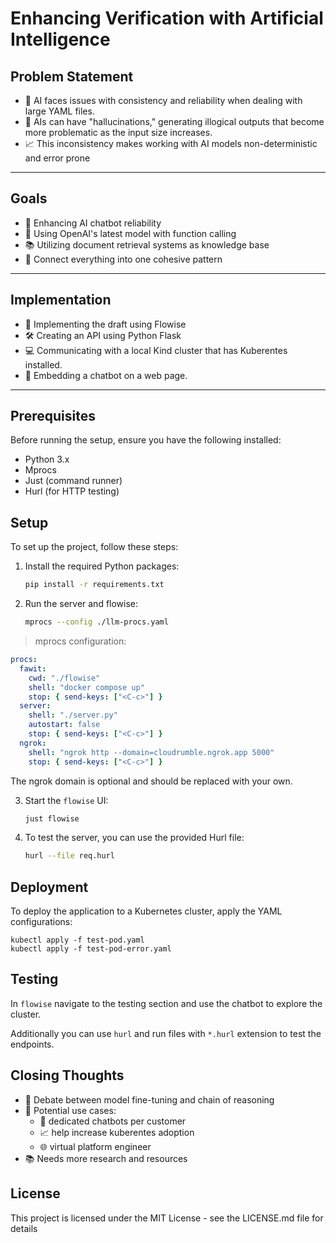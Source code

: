 # Enhancing Verification with Artificial Intelligence

## Problem Statement

- 🤖 AI faces issues with consistency and reliability when dealing with large YAML files.
- 🧠 AIs can have "hallucinations," generating illogical outputs that become more problematic as the input size increases.
- 📈 This inconsistency makes working with AI models non-deterministic and error
  prone

---

## Goals

- 💪 Enhancing AI chatbot reliability
- 🔬 Using OpenAI's latest model with function calling
- 📚 Utilizing document retrieval systems as knowledge base
- 🧠 Connect everything into one cohesive pattern

---

## Implementation

- 💼 Implementing the draft using Flowise
- 🛠️ Creating an API using Python Flask
- 💻 Communicating with a local Kind cluster that has Kuberentes installed.
- 💬 Embedding a chatbot on a web page.

---

## Prerequisites

Before running the setup, ensure you have the following installed:

- Python 3.x
- Mprocs
- Just (command runner)
- Hurl (for HTTP testing)

## Setup

To set up the project, follow these steps:

1. Install the required Python packages:

   ```bash
   pip install -r requirements.txt
   ```

2. Run the server and flowise:

   ```bash
   mprocs --config ./llm-procs.yaml
   ```

> mprocs configuration:

```yaml
procs:
  fawit:
    cwd: "./flowise"
    shell: "docker compose up"
    stop: { send-keys: ["<C-c>"] }
  server:
    shell: "./server.py"
    autostart: false
    stop: { send-keys: ["<C-c>"] }
  ngrok:
    shell: "ngrok http --domain=cloudrumble.ngrok.app 5000"
    stop: { send-keys: ["<C-c>"] }
```

The ngrok domain is optional and should be replaced with your own.

3. Start the `flowise` UI:

   ```bash
   just flowise
   ```

4. To test the server, you can use the provided Hurl file:

   ```bash
   hurl --file req.hurl
   ```

## Deployment

To deploy the application to a Kubernetes cluster, apply the YAML configurations:

```
kubectl apply -f test-pod.yaml
kubectl apply -f test-pod-error.yaml
```

## Testing

In `flowise` navigate to the testing section and use the chatbot to explore the
cluster.

Additionally you can use `hurl` and run files with `*.hurl` extension to test the endpoints.

## Closing Thoughts

- 💭 Debate between model fine-tuning and chain of reasoning
- 🚀 Potential use cases:
  - 🤖 dedicated chatbots per customer
  - 📈 help increase kuberentes adoption
  - 🌐 virtual platform engineer
- 📚 Needs more research and resources

## License

This project is licensed under the MIT License - see the LICENSE.md file for details

